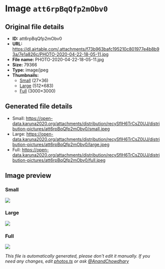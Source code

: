 # Image `att6rpBqQfp2mObv0`

## Original file details

- **ID:** att6rpBqQfp2mObv0
- **URL:** https://dl.airtable.com/.attachments/f73b963bafc195210c801977e4b8b93a/7e1a826c/PHOTO-2020-04-22-18-05-11.jpg
- **File name:** PHOTO-2020-04-22-18-05-11.jpg
- **Size:** 79366
- **Type:** image/jpeg
- **Thumbnails:**
  - [Small](https://dl.airtable.com/.attachmentThumbnails/7b22cfbe34465b22aa3aadadde877688/bda72012) (27×36)
  - [Large](https://dl.airtable.com/.attachmentThumbnails/969c0179172429bbbc644da59e7409db/5fefb5cb) (512×683)
  - [Full](https://dl.airtable.com/.attachmentThumbnails/15998b40a431a87a24835a758d15b29e/cdcbee99) (3000×3000)

## Generated file details

- Small: https://open-data.karuna2020.org/attachments/distribution/recySfIH6TrCsZ0UJ/distribution-pictures/att6rpBqQfp2mObv0/small.jpeg
- Large: https://open-data.karuna2020.org/attachments/distribution/recySfIH6TrCsZ0UJ/distribution-pictures/att6rpBqQfp2mObv0/large.jpeg
- Full: https://open-data.karuna2020.org/attachments/distribution/recySfIH6TrCsZ0UJ/distribution-pictures/att6rpBqQfp2mObv0/full.jpeg

## Image preview

### Small

![](https://open-data.karuna2020.org/attachments/distribution/recySfIH6TrCsZ0UJ/distribution-pictures/att6rpBqQfp2mObv0/small.jpeg)

### Large

![](https://open-data.karuna2020.org/attachments/distribution/recySfIH6TrCsZ0UJ/distribution-pictures/att6rpBqQfp2mObv0/large.jpeg)

### Full

![](https://open-data.karuna2020.org/attachments/distribution/recySfIH6TrCsZ0UJ/distribution-pictures/att6rpBqQfp2mObv0/full.jpeg)

_This file is automatically generated, please don't edit it manually. If you need any changes, edit [photos.ts](/photos.ts) or ask [@AnandChowdhary](https://github.com/AnandChowdhary)_
